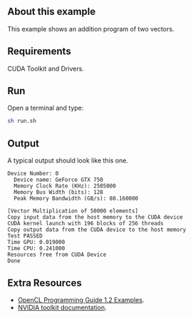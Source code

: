 ## About this example

This example shows an addition program of two vectors.

## Requirements

CUDA Toolkit and Drivers. 

## Run

Open a terminal and type:

```bash
sh run.sh
```


## Output

A typical output should look like this one. 

```
Device Number: 0
  Device name: GeForce GTX 750
  Memory Clock Rate (KHz): 2505000
  Memory Bus Width (bits): 128
  Peak Memory Bandwidth (GB/s): 80.160000

[Vector Multiplication of 50000 elements]
Copy input data from the host memory to the CUDA device
CUDA kernel launch with 196 blocks of 256 threads
Copy output data from the CUDA device to the host memory
Test PASSED
Time GPU: 0.019000
Time CPU: 0.241000
Resources free from CUDA Device
Done
```

## Extra Resources

 * [OpenCL Programming Guide 1.2 Examples](https://github.com/bgaster/opencl-book-samples).
 * [NVIDIA toolkit documentation](https://developer.nvidia.com/cuda-toolkit).



